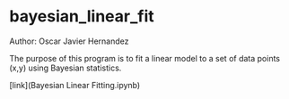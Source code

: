 # bayesian_linear_fit


Author: Oscar Javier Hernandez


The purpose of this program is to fit a linear model to a set of data points (x,y) using Bayesian statistics. 

[link](Bayesian Linear Fitting.ipynb)
